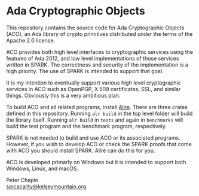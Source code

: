 Ada Cryptographic Objects
=========================

This repository contains the source code for Ada Cryptographic Objects (ACO), an Ada library of
crypto primitives distributed under the terms of the Apache 2.0 license.

ACO provides both high level interfaces to cryptographic services using the features of Ada
2012, and low level implementations of those services written in SPARK. The correctness and
security of the implementation is a high priority. The use of SPARK is intended to support
that goal.

It is my intention to eventually support various high level cryptographic services in ACO such
as OpenPGP, X.509 certificates, SSL, and similar things. Obviously this is a very ambitious
plan.

To build ACO and all related programs, install [Alire](https://alire.ada.dev/). There are
three crates defined in this repository. Running `alr build` in the top level folder will
build the library itself. Running `alr build` in `tests` and again in `benchmarks` will build
the test program and the benchmark program, respectively.

SPARK is not needed to build and use ACO or its associated programs. However, if you wish to
develop ACO or check the SPARK proofs that come with ACO you should install SPARK. Alire
can do this for you.

ACO is developed primarly on Windows but it is intended to support both Windows, Linux, and
macOS.

Peter Chapin  
spicacality@kelseymountain.org  
